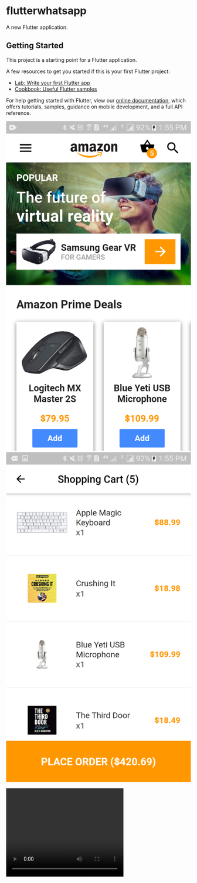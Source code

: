 # flutterwhatsapp

A new Flutter application.

## Getting Started

This project is a starting point for a Flutter application.

A few resources to get you started if this is your first Flutter project:

- [Lab: Write your first Flutter app](https://flutter.dev/docs/get-started/codelab)
- [Cookbook: Useful Flutter samples](https://flutter.dev/docs/cookbook)

For help getting started with Flutter, view our
[online documentation](https://flutter.dev/docs), which offers tutorials,
samples, guidance on mobile development, and a full API reference.


<p>
  
  <img src="Screenshot_20200623-135535.png"> <br>
  <img src="Screenshot_20200623-135544.png"> <br>

  <video width="320" height="240" controls>
    <source src="20200623_134124.mp4" type="video/mp4">
  </video>
  </p>
